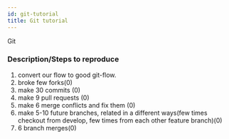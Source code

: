 ```yaml
---
id: git-tutorial
title: Git tutorial
---
```


Git

### Description/Steps to reproduce

1. convert our flow to good git-flow.
2. broke few forks(0)
3. make 30 commits (0)
4. make 9 pull requests (0)
5. make 6 merge conflicts and fix them (0)
6. make 5-10 future branches, related in a different ways(few times checkout from develop, few times from each other feature branch)(0)
7. 6 branch merges(0)
